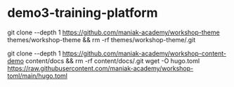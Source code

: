 # demo3-training-platform


git clone --depth 1 https://github.com/maniak-academy/workshop-theme themes/workshop-theme && rm -rf themes/workshop-theme/.git

git clone --depth 1 https://github.com/maniak-academy/workshop-content-demo content/docs && rm -rf content/docs/.git 
wget -O hugo.toml https://raw.githubusercontent.com/maniak-academy/workshop-toml/main/hugo.toml
